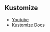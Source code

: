 ## Kustomize

- [ Youtube](https://m.youtube.com/watch?v=Ks0PMh70GTY)
- [Kustomize Docs](https://github.com/iam-veeramalla/kustomize-zero-to-hero/blob/main/01-basics/README.md)